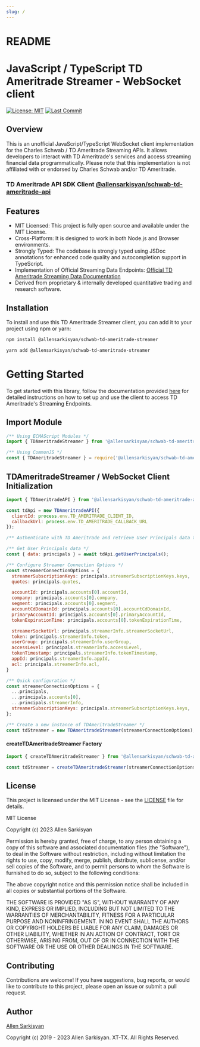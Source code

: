 ```yaml
---
slug: /
---
```

# README

# JavaScript / TypeScript TD Ameritrade Streamer - WebSocket client

[![License: MIT](https://img.shields.io/badge/License-MIT-yellow.svg)](LICENSE)
[![Last Commit](https://img.shields.io/github/last-commit/allensarkisyan/schwab-td-ameritrade-streamer)](LICENSE)

## Overview

This is an unofficial JavaScript/TypeScript WebSocket client implementation for the Charles Schwab / TD Ameritrade Streaming APIs. It allows developers to interact with TD Ameritrade's services and access streaming financial data programmatically. Please note that this implementation is not affiliated with or endorsed by Charles Schwab and/or TD Ameritrade.

### TD Ameritrade API SDK Client [@allensarkisyan/schwab-td-ameritrade-api](https://github.com/allensarkisyan/schwab-td-ameritrade-api)

## Features

- MIT Licensed: This project is fully open source and available under the MIT License.
- Cross-Platform: It is designed to work in both Node.js and Browser environments.
- Strongly Typed: The codebase is strongly typed using JSDoc annotations for enhanced code quality and autocompletion support in TypeScript.
- Implementation of Official Streaming Data Endpoints: [Official TD Ameritrade Streaming Data Documentation](https://developer.tdameritrade.com/content/streaming-data)
- Derived from proprietary & internally developed quantitative trading and research software.

## Installation

To install and use this TD Ameritrade Streamer client, you can add it to your project using npm or yarn:

```bash
npm install @allensarkisyan/schwab-td-ameritrade-streamer
```

```bash
yarn add @allensarkisyan/schwab-td-ameritrade-streamer
```

# Getting Started
To get started with this library, follow the documentation provided [here](https://github.com/allensarkisyan/schwab-td-ameritrade-streamer/blob/main/docs/docs/td-streamer.md) for detailed instructions on how to set up and use the client to access TD Ameritrade's Streaming Endpoints.

## Import Module
```javascript
/** Using ECMAScript Modules */
import { TDAmeritradeStreamer } from '@allensarkisyan/schwab-td-ameritrade-streamer';

/** Using CommonJS */
const { TDAmeritradeStreamer } = require('@allensarkisyan/schwab-td-ameritrade-streamer');
```

## TDAmeritradeStreamer / WebSocket Client Initialization
```javascript
import { TDAmeritradeAPI } from '@allensarkisyan/schwab-td-ameritrade-api';

const tdApi = new TDAmeritradeAPI({
  clientId: process.env.TD_AMERITRADE_CLIENT_ID,
  callbackUrl: process.env.TD_AMERITRADE_CALLBACK_URL
});

/** Authenticate with TD Ameritrade and retrieve User Principals data to make a streaming connection */

/** Get User Principals data */
const { data: principals } = await tdApi.getUserPrincipals();

/** Configure Streamer Connection Options */
const streamerConnectionOptions = {
  streamerSubscriptionKeys: principals.streamerSubscriptionKeys.keys,
  quotes: principals.quotes,

  accountId: principals.accounts[0].accountId,
  company: principals.accounts[0].company,
  segment: principals.accounts[0].segment,
  accountCdDomainId: principals.accounts[0].accountCdDomainId,
  primaryAccountId: principals.accounts[0].primaryAccountId,
  tokenExpirationTime: principals.accounts[0].tokenExpirationTime,

  streamerSocketUrl: principals.streamerInfo.streamerSocketUrl,
  token: principals.streamerInfo.token,
  userGroup: principals.streamerInfo.userGroup,
  accessLevel: principals.streamerInfo.accessLevel,
  tokenTimestamp: principals.streamerInfo.tokenTimestamp,
  appId: principals.streamerInfo.appId,
  acl: principals.streamerInfo.acl,
}

/** Quick configuration */
const streamerConnectionOptions = {
  ...principals,
  ...principals.accounts[0],
  ...principals.streamerInfo,
  streamerSubscriptionKeys: principals.streamerSubscriptionKeys.keys,
};

/** Create a new instance of TDAmeritradeStreamer */
const tdStreamer = new TDAmeritradeStreamer(streamerConnectionOptions);
```

#### createTDAmeritradeStreamer Factory
```javascript
import { createTDAmeritradeStreamer } from '@allensarkisyan/schwab-td-ameritrade-streamer';

const tdStreamer = createTDAmeritradeStreamer(streamerConnectionOptions);
```

## License
This project is licensed under the MIT License - see the [LICENSE](LICENSE.md) file for details.

MIT License

Copyright (c) 2023 Allen Sarkisyan

Permission is hereby granted, free of charge, to any person obtaining a copy
of this software and associated documentation files (the "Software"), to deal
in the Software without restriction, including without limitation the rights
to use, copy, modify, merge, publish, distribute, sublicense, and/or sell
copies of the Software, and to permit persons to whom the Software is
furnished to do so, subject to the following conditions:

The above copyright notice and this permission notice shall be included in all
copies or substantial portions of the Software.

THE SOFTWARE IS PROVIDED "AS IS", WITHOUT WARRANTY OF ANY KIND, EXPRESS OR
IMPLIED, INCLUDING BUT NOT LIMITED TO THE WARRANTIES OF MERCHANTABILITY,
FITNESS FOR A PARTICULAR PURPOSE AND NONINFRINGEMENT. IN NO EVENT SHALL THE
AUTHORS OR COPYRIGHT HOLDERS BE LIABLE FOR ANY CLAIM, DAMAGES OR OTHER
LIABILITY, WHETHER IN AN ACTION OF CONTRACT, TORT OR OTHERWISE, ARISING FROM,
OUT OF OR IN CONNECTION WITH THE SOFTWARE OR THE USE OR OTHER DEALINGS IN THE
SOFTWARE.

## Contributing
Contributions are welcome! If you have suggestions, bug reports, or would like to contribute to this project,
please open an issue or submit a pull request.

## Author

[Allen Sarkisyan](https://github.com/allensarkisyan)

Copyright (c) 2019 - 2023 Allen Sarkisyan. XT-TX. All Rights Reserved.
